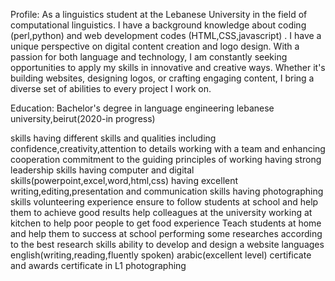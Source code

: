 Profile:
As a linguistics student at the Lebanese University in the field of computational linguistics. I have a background knowledge about coding (perl,python) and web development codes (HTML,CSS,javascript) .
I have a unique perspective on digital content creation and logo design. With a passion for both language and technology, I am constantly seeking opportunities to apply my skills in innovative and creative ways. Whether it's building websites, designing logos, or crafting engaging content, I bring a diverse set of abilities to every project I work on.

Education:
Bachelor's degree in language engineering
lebanese university,beirut(2020-in progress)


skills
having different skills and qualities including confidence,creativity,attention to details
working with a team and enhancing cooperation commitment to the guiding principles of working
having strong leadership skills
having computer and digital skills(powerpoint,excel,word,html,css)
having excellent writing,editing,presentation and communication skills
having photographing skills
volunteering experience
ensure to follow students at school and help them to achieve good results
help colleagues at the university
working at kitchen to help poor people to get food
experience
Teach students at home and help them to success at school
performing some researches according to the best research skills
ability to develop and design a website
languages
english(writing,reading,fluently spoken)
arabic(excellent level)
certificate and awards
certificate in L1 photographing



